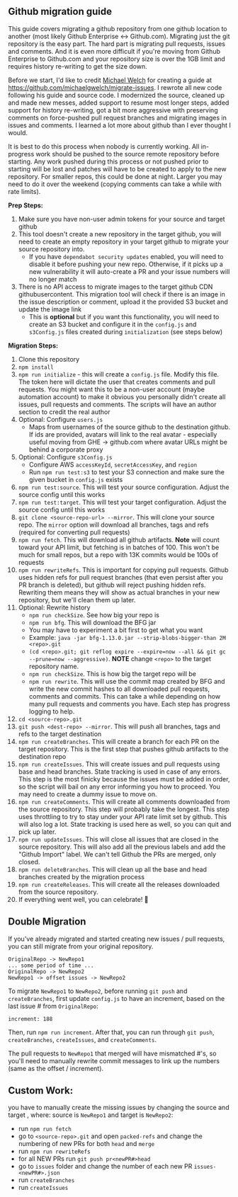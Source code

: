 ## Github migration guide
This guide covers migrating a github repository from one github location to another (most likely Github Enterprise <-> Github.com). Migrating just the git repository is the easy part. The hard part is migrating pull requests, issues and comments. And it is even more difficult if you're moving from Github Enterprise to Github.com and your repository size is over the 1GB limit and requires history re-writing to get the size down.

Before we start, I'd like to credit [Michael Welch](https://github.com/michaelgwelch) for creating a guide at https://github.com/michaelgwelch/migrate-issues. I rewrote all new code following his guide and source code. I modernized the source, cleaned up and made new messes, added support to resume most longer steps, added support for history re-writing, got a bit more aggressive with preserving comments on force-pushed pull request branches and migrating images in issues and comments. I learned a lot more about github than I ever thought I would.

It is best to do this process when nobody is currently working. All in-progress work should be pushed to the source remote repository before starting. Any work pushed during this process or not pushed prior to starting will be lost and patches will have to be created to apply to the new repository. For smaller repos, this could be done at night. Larger you may need to do it over the weekend (copying comments can take a while with rate limits).

**Prep Steps:**
1. Make sure you have non-user admin tokens for your source and target github
1. This tool doesn't create a new repository in the target github, you will need to create an empty repository in your target github to migrate your source repository into.
    - If you have `dependabot security updates` enabled, you will need to disable it before pushing your new repo. Otherwise, if it picks up a new vulnerability it will auto-create a PR and your issue numbers will no longer match
1. There is no API access to migrate images to the target github CDN githubusercontent. This migration tool will check if there is an image in the issue description or comment, upload it the provided S3 bucket and update the image link
    - This is **optional** but if you want this functionality, you will need to create an S3 bucket and configure it in the `config.js` and `s3Config.js` files created during `initialization` (see steps below)

**Migration Steps:**
1. Clone this repository
1. `npm install`
1. `npm run initialize` - this will create a `config.js` file. Modify this file. The token here will dictate the user that creates comments and pull requests. You might want this to be a non-user account (maybe automation account) to make it obvious you personally didn't create all issues, pull requests and comments. The scripts will have an author section to credit the real author
1. Optional: Configure `users.js`
    - Maps from usernames of the source github to the destination github. If ids are provided, avatars will link to the real avatar - especially useful moving from GHE -> github.com where avatar URLs might be behind a corporate proxy
1. Optional: Configure `s3Config.js`
    - Configure AWS `accessKeyId`, `secretAccessKey`, and `region`
    - Run `npm run test:s3` to test your S3 connection and make sure the given bucket in `config.js` exists
1. `npm run test:source`. This will test your source configuration. Adjust the source config until this works
1. `npm run test:target`. This will test your target configuration. Adjust the source config until this works
1. `git clone <source-repo-url> --mirror`. This will clone your source repo. The `mirror` option will download all branches, tags and refs (required for converting pull requests)
1. `npm run fetch`. This will download all github artifacts. **Note** will count toward your API limit, but fetching is in batches of 100. This won't be much for small repos, but a repo with 13K commits would be 100s of requests
1. `npm run rewriteRefs`. This is important for copying pull requests. Github uses hidden refs for pull request branches (that even persist after you PR branch is deleted), but github will reject pushing hidden refs. Rewriting them means they will show as actual branches in your new repository, but we'll clean them up later.
1. Optional: Rewrite history
    - `npm run checkSize`. See how big your repo is
    - `npm run bfg`. This will download the BFG jar
    - You may have to experiment a bit first to get what you want
    - Example: `java -jar bfg-1.13.0.jar --strip-blobs-bigger-than 2M <repo>.git`
    - `(cd <repo>.git; git reflog expire --expire=now --all && git gc --prune=now --aggressive)`. **NOTE** change `<repo>` to the target repository name.
    - `npm run checkSize`. This is how big the target repo will be
    - `npm run rewrite`. This will use the commit map created by BFG and write the new commit hashes to all downloaded pull requests, comments and commits. This can take a while depending on how many pull requests and comments you have. Each step has progress logging to help.
1. `cd <source-repo>.git`
1. `git push <dest-repo> --mirror`. This will push all branches, tags and refs to the target destination
1. `npm run createBranches`. This will create a branch for each PR on the target repository. This is the first step that pushes github artifacts to the destination repo
1. `npm run createIssues`. This will create issues and pull requests using base and head branches. State tracking is used in case of any errors. This step is the most finicky because the issues must be added in order, so the script will bail on any error informing you how to proceed. You may need to create a dummy issue to move on.
1. `npm run createComments`. This will create all comments downloaded from the source repository. This step will probably take the longest. This step uses throttling to try to stay under your API rate limit set by github. This will also log a lot. State tracking is used here as well, so you can quit and pick up later.
1. `npm run updateIssues`. This will close all issues that are closed in the source repository. This will also add all the previous labels and add the "Github Import" label. We can't tell Github the PRs are merged, only closed.
1. `npm run deleteBranches`. This will clean up all the base and head branches created by the migration process
1. `npm run createReleases`. This will create all the releases downloaded from the source repository.
1. If everything went well, you can celebrate! :tada:

## Double Migration

If you've already migrated and started creating new issues / pull requests, you can still migrate from your original repository.

```
OriginalRepo -> NewRepo1
... some period of time ...
OriginalRepo -> NewRepo2
NewRepo1 -> offset issues -> NewRepo2
```



To migrate `NewRepo1` to `NewRepo2`, before running `git push` and `createBranches`, first update `config.js` to have an increment, based on the last issue # from `OriginalRepo`:

```
increment: 188
```

Then, run `npm run increment`. After that, you can run through `git push`, `createBranches`, `createIssues`, and `createComments`.

The pull requests to `NewRepo1` that merged will have mismatched #'s, so you'll need to manually rewrite commit messages to link up the numbers (same as the offset / increment).

## Custom Work:
you have to manually create the missing issues by changing the source and target , where:
source is `NewRepo1` and target is `NewRepo2`:
- run `npm run fetch`
- go to `<source-repo>.git` and open `packed-refs` and change the numbering of new PRs for both `head` and `merge`
- run `npm run rewriteRefs`
- for all NEW PRs run `git push pr<newPR#>head`
- go to `issues` folder and change the number of each new PR `issues-<newPR#>.json`
- run `createBranches`
- run `createIssues`
